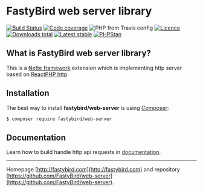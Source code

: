 # FastyBird web server library

[![Build Status](https://img.shields.io/travis/FastyBird/web-server.svg?style=flat-square)](https://travis-ci.org/FastyBird/web-server)
[![Code coverage](https://img.shields.io/coveralls/FastyBird/web-server.svg?style=flat-square)](https://coveralls.io/r/FastyBird/web-server)
![PHP from Travis config](https://img.shields.io/travis/php-v/fastybird/web-server?style=flat-square)
[![Licence](https://img.shields.io/packagist/l/FastyBird/web-server.svg?style=flat-square)](https://packagist.org/packages/FastyBird/web-server)
[![Downloads total](https://img.shields.io/packagist/dt/FastyBird/web-server.svg?style=flat-square)](https://packagist.org/packages/FastyBird/web-server)
[![Latest stable](https://img.shields.io/packagist/v/FastyBird/web-server.svg?style=flat-square)](https://packagist.org/packages/FastyBird/web-server)
[![PHPStan](https://img.shields.io/badge/PHPStan-enabled-brightgreen.svg?style=flat-square)](https://github.com/phpstan/phpstan)

## What is FastyBird web server library?

This is a [Nette framework](https://nette.org) extension which is implementing http server based on [ReactPHP http](https://github.com/reactphp/http)

## Installation

The best way to install **fastybird/web-server** is using [Composer](http://getcomposer.org/):

```sh
$ composer require fastybird/web-server
```

## Documentation

Learn how to build handle http api requests in [documentation](https://github.com/FastyBird/web-server/blob/master/docs/en/index.md).

***
Homepage [http://fastybird.com](http://fastybird.com) and repository [https://github.com/FastyBird/web-server](https://github.com/FastyBird/web-server).
